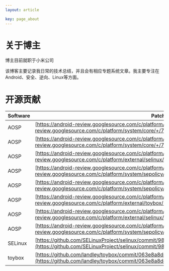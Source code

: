```yaml
---
layout: article

key: page_about
---
```


# 关于博主

博主目前就职于小米公司

该博客主要记录我日常的技术总结，并且会有相应专题系统文章。我主要专注在Android、安全、逆向、Linux等方面。

# 开源贡献

| Software | Patch
| - |- 
| AOSP | [https://android-review.googlesource.com/c/platform/system/core/+/709724](https://android-review.googlesource.com/c/platform/system/core/+/709724)
| AOSP | [https://android-review.googlesource.com/c/platform/system/core/+/715567](https://android-review.googlesource.com/c/platform/system/core/+/715567)
| AOSP | [https://android-review.googlesource.com/c/platform/external/selinux/+/736822](https://android-review.googlesource.com/c/platform/external/selinux/+/736822)
| AOSP | [https://android-review.googlesource.com/c/platform/system/sepolicy/+/826502](https://android-review.googlesource.com/c/platform/system/sepolicy/+/826502)
| AOSP | [https://android-review.googlesource.com/c/platform/system/sepolicy/+/827780](https://android-review.googlesource.com/c/platform/system/sepolicy/+/827780)
| AOSP | [https://android-review.googlesource.com/c/platform/external/toybox/+/941262](https://android-review.googlesource.com/c/platform/external/toybox/+/941262)
| AOSP | [https://android-review.googlesource.com/c/platform/external/selinux/+/948444](https://android-review.googlesource.com/c/platform/external/selinux/+/948444)
| AOSP | [https://android-review.googlesource.com/c/platform/system/sepolicy/+/1008771](https://android-review.googlesource.com/c/platform/system/sepolicy/+/1008771)
| SELinux | [https://github.com/SELinuxProject/selinux/commit/98a951fa76dfb25638cbbd6be7b8db8cf99bc0a1](https://github.com/SELinuxProject/selinux/commit/98a951fa76dfb25638cbbd6be7b8db8cf99bc0a1)
| toybox | [https://github.com/landley/toybox/commit/063e8a8deaa89ca35ce6795f216c870e2df0743d](https://github.com/landley/toybox/commit/063e8a8deaa89ca35ce6795f216c870e2df0743d)